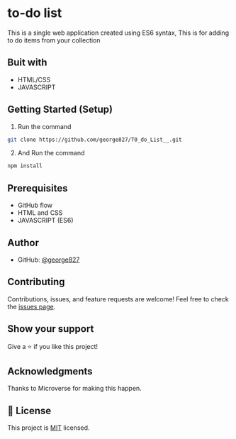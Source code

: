 # to-do list
This is a single web application created using ES6 syntax, This is for adding to do items from your collection


## Buit with
* HTML/CSS
* JAVASCRIPT

## Getting Started (Setup)

1. Run the command
```bash
git clone https://github.com/george827/T0_do_List__.git
```
2. And Run the command
```bash
npm install
```

## Prerequisites
* GitHub flow
* HTML and CSS
* JAVASCRIPT (ES6)

## Author

* GitHub: [@george827](https://github.com/george827)


## Contributing

Contributions, issues, and feature requests are welcome!
Feel free to check the [issues page](https://github.com/george827/T0_do_List__/issues).

## Show your support
Give a ⭐️ if you like this project!

## Acknowledgments
Thanks to Microverse for making this happen.

## 📝 License
This project is [MIT](https://github.com/george827/T0_do_List__/blob/main/LICENSE) licensed.
